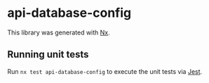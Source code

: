# api-database-config

This library was generated with [Nx](https://nx.dev).

## Running unit tests

Run `nx test api-database-config` to execute the unit tests via [Jest](https://jestjs.io).
